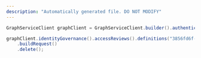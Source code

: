 ```yaml
---
description: "Automatically generated file. DO NOT MODIFY"
---
```

<!-- markdownlint-disable MD041 -->

```java
GraphServiceClient graphClient = GraphServiceClient.builder().authenticationProvider( authProvider ).buildClient();

graphClient.identityGovernance().accessReviews().definitions("3856fd6f-36e2-4152-97c9-76070d19f730")
    .buildRequest()
    .delete();
```
